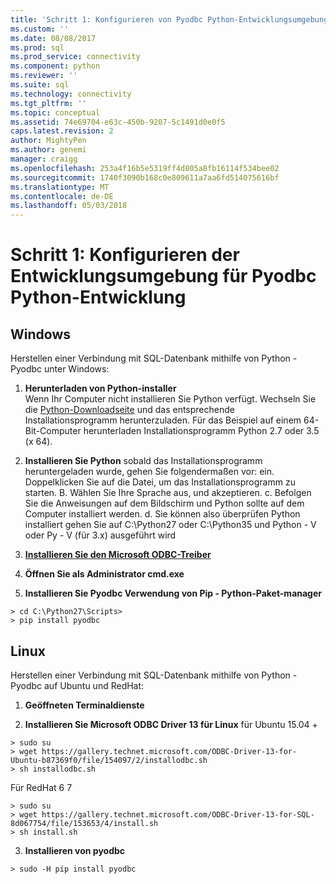 ```yaml
---
title: 'Schritt 1: Konfigurieren von Pyodbc Python-Entwicklungsumgebung | Microsoft Docs'
ms.custom: ''
ms.date: 08/08/2017
ms.prod: sql
ms.prod_service: connectivity
ms.component: python
ms.reviewer: ''
ms.suite: sql
ms.technology: connectivity
ms.tgt_pltfrm: ''
ms.topic: conceptual
ms.assetid: 74e69704-e63c-450b-9207-5c1491d0e0f5
caps.latest.revision: 2
author: MightyPen
ms.author: genemi
manager: craigg
ms.openlocfilehash: 253a4f16b5e5319ff4d805a8fb16114f534bee02
ms.sourcegitcommit: 1740f3090b168c0e809611a7aa6fd514075616bf
ms.translationtype: MT
ms.contentlocale: de-DE
ms.lasthandoff: 05/03/2018
---
```

# <a name="step-1-configure-development-environment-for-pyodbc-python-development"></a>Schritt 1: Konfigurieren der Entwicklungsumgebung für Pyodbc Python-Entwicklung

## <a name="windows"></a>Windows  
Herstellen einer Verbindung mit SQL-Datenbank mithilfe von Python - Pyodbc unter Windows:
  
1. **Herunterladen von Python-installer**  
  Wenn Ihr Computer nicht installieren Sie Python verfügt. Wechseln Sie die [Python-Downloadseite](https://www.python.org/downloads/windows/) und das entsprechende Installationsprogramm herunterzuladen. Für das Beispiel auf einem 64-Bit-Computer herunterladen Installationsprogramm Python 2.7 oder 3.5 (x 64).  
  
2. **Installieren Sie Python** sobald das Installationsprogramm heruntergeladen wurde, gehen Sie folgendermaßen vor: ein. Doppelklicken Sie auf die Datei, um das Installationsprogramm zu starten. B. Wählen Sie Ihre Sprache aus, und akzeptieren. c. Befolgen Sie die Anweisungen auf dem Bildschirm und Python sollte auf dem Computer installiert werden. d. Sie können also überprüfen Python installiert gehen Sie auf C:\Python27 oder C:\Python35 und Python - V oder Py - V (für 3.x) ausgeführt wird 
      
3. [**Installieren Sie den Microsoft ODBC-Treiber**](../../sql-connection-libraries.md#anchor-20-drivers-relational-access)
  
4. **Öffnen Sie als Administrator cmd.exe**     

5. **Installieren Sie Pyodbc Verwendung von Pip - Python-Paket-manager**
```  
> cd C:\Python27\Scripts>  
> pip install pyodbc  
```  

  
## <a name="linux"></a>Linux 
Herstellen einer Verbindung mit SQL-Datenbank mithilfe von Python - Pyodbc auf Ubuntu und RedHat:
  
1. **Geöffneten Terminaldienste**  

2. **Installieren Sie Microsoft ODBC Driver 13 für Linux** für Ubuntu 15.04 + 
``` 
> sudo su  
> wget https://gallery.technet.microsoft.com/ODBC-Driver-13-for-Ubuntu-b87369f0/file/154097/2/installodbc.sh  
> sh installodbc.sh  
```   

  Für RedHat 6 7 
``` 
> sudo su 
> wget https://gallery.technet.microsoft.com/ODBC-Driver-13-for-SQL-8d067754/file/153653/4/install.sh 
> sh install.sh 
```  
  
3.  **Installieren von pyodbc**  
```  
> sudo -H pip install pyodbc
```
